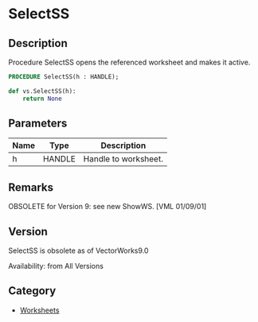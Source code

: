# SelectSS

## Description
Procedure SelectSS opens the referenced worksheet and makes it active.

```pascal
PROCEDURE SelectSS(h : HANDLE);
```

```python
def vs.SelectSS(h):
    return None
```

## Parameters
|Name|Type|Description|
|---|---|---|
|h|HANDLE|Handle to worksheet.|

## Remarks
OBSOLETE for Version 9: see new ShowWS. [VML 01/09/01]

## Version
SelectSS is obsolete as of VectorWorks9.0<P>


Availability: from All Versions

## Category
* [Worksheets](../Categories/Worksheets.md)
